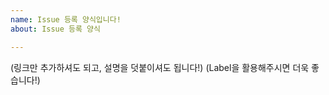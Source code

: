 ```yaml
---
name: Issue 등록 양식입니다!
about: Issue 등록 양식

---
```


(링크만 추가하셔도 되고, 설명을 덧붙이셔도 됩니다!)
(Label을 활용해주시면 더욱 좋습니다!)
